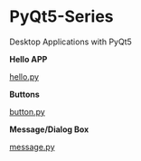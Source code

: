 # PyQt5-Series
Desktop Applications  with PyQt5

**Hello APP**

[hello.py](https://imgur.com/Rw0E9l5)


**Buttons**

[button.py](https://imgur.com/WPRpUZv)




**Message/Dialog Box**



[message.py](https://imgur.com/zQ3uSlq)
      
